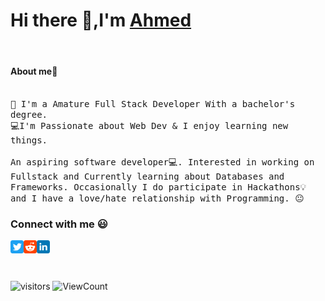 <h1>Hi there 👋,I'm <a href="#nnnnn">Ahmed</a></h1><br>
<h4>About me🚀</h4><br>
<samp>
🌱 I'm a Amature Full Stack Developer With a bachelor's degree.<br>
💻I'm Passionate about Web Dev & I enjoy learning new things.<br><br>
<!--
**ahmed13m/ahmed13m** is a ✨ _special_ ✨ repository because its `README.md` (this file) appears on your GitHub profile.

Here are some ideas to get you started:

- 🔭 I’m currently working on ...
- 🌱 I’m currently learning ...
- 👯 I’m looking to collaborate on ...
- 🤔 I’m looking for help with ...
- 💬 Ask me about ...
- 📫 How to reach me: ...
- 😄 Pronouns: ...
- ⚡ Fun fact: ...
-->
<p>
  <!-- <img src="https://raw.githubusercontent.com/ahmed13m/ahmed13m/master/img/github.gif" width=100>
  <br><br> -->
    An aspiring software developer💻. Interested in working on Fullstack and Currently learning about Databases and Frameworks. Occasionally I do participate in Hackathons💡 and I have a love/hate relationship with Programming. 😐
  </samp>
</p>

### Connect with me 😃
<a href="#"><!--"https://twitter.com/13m_ahmed"-->
  <img align="left" alt=" Ahmed Twitter" width="21px" src="https://raw.githubusercontent.com/edent/SuperTinyIcons/099dc12b59179d07d534069bc8551718f786d91a/images/svg/twitter.svg" />
</a>

<a href="#">
  <img align="left" alt="Reddit" width="21px" src="https://raw.githubusercontent.com/edent/SuperTinyIcons/099dc12b59179d07d534069bc8551718f786d91a/images/svg/reddit.svg" />
</a>
<a href="#">
  <img align="left" alt="Linkdin" width="21px" src="https://raw.githubusercontent.com/edent/SuperTinyIcons/099dc12b59179d07d534069bc8551718f786d91a/images/svg/linkedin.svg" />
</a>
<p align="center">
<!--<img alt="spotify" width="235px" src="https://spotify-github-profile.vercel.app/api/view?uid=315az42hka7jwtwpck3polrmtvwa&cover_image=false" /> -->
</p>
<br/><br/><br>

![visitors](https://visitor-badge.glitch.me/badge?page_id=ahmed13m/ahmed13m) ![ViewCount](https://views.whatilearened.today/views/github/ahmed13m/views.svg) 
